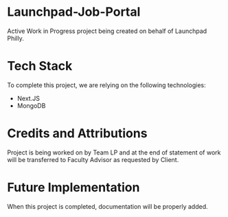 # Launchpad-Job-Portal
Active Work in Progress project being created on behalf of Launchpad Philly.

# Tech Stack
To complete this project, we are relying on the following technologies:
- Next.JS
- MongoDB

# Credits and Attributions
Project is being worked on by Team LP and at the end of statement of work will be transferred to Faculty Advisor as requested by Client.

# Future Implementation
When this project is completed, documentation will be properly added.
